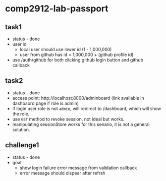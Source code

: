# comp2912-lab-passport

## task1
* status - done
* user id
  * local user should use lower id (1 - 1,000,000)
  * user from github has id = 1,000,000 + (github profile id)
* use /auth/github for both clicking github login button and github callback

## task2
* status - done
* access point: http://localhost:8000/adminboard (link available in dashbaord page if role is admin)
* if login user role is not `admin`, will redirect to /dashboard, which will show the role.
* use `GET` method to revoke session, not ideal but works.
* manipulating sessionStore works for this senario, it is not a general solution.

## challenge1
* status - done
* goal
  * show login failure error message from validation callback
  * error message should dispear after refrsh